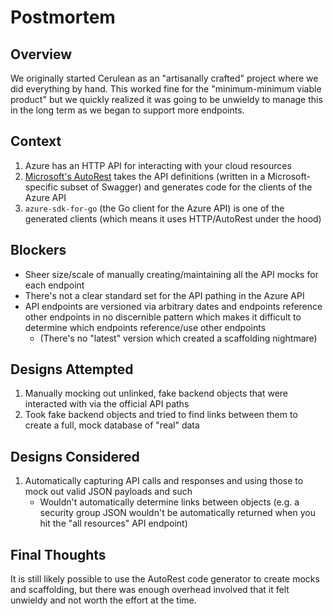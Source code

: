 # Postmortem

## Overview

We originally started Cerulean as an "artisanally crafted" project where we did everything by hand. This worked fine for the "minimum-minimum viable product" but we quickly realized it was going to be unwieldy to manage this in the long term as we began to support more endpoints.

## Context

1. Azure has an HTTP API for interacting with your cloud resources
1. [Microsoft's AutoRest](https://github.com/Azure/autorest) takes the API definitions (written in a Microsoft-specific subset of Swagger) and generates code for the clients of the Azure API
1. `azure-sdk-for-go` (the Go client for the Azure API) is one of the generated clients (which means it uses HTTP/AutoRest under the hood)

## Blockers

- Sheer size/scale of manually creating/maintaining all the API mocks for each endpoint
- There's not a clear standard set for the API pathing in the Azure API
- API endpoints are versioned via arbitrary dates and endpoints reference other endpoints in no discernible pattern which makes it difficult to determine which endpoints reference/use other endpoints
    - (There's no "latest" version which created a scaffolding nightmare)

## Designs Attempted

1. Manually mocking out unlinked, fake backend objects that were interacted with via the official API paths
1. Took fake backend objects and tried to find links between them to create a full, mock database of "real" data

## Designs Considered

1. Automatically capturing API calls and responses and using those to mock out valid JSON payloads and such
    - Wouldn't automatically determine links between objects (e.g. a security group JSON wouldn't be automatically returned when you hit the "all resources" API endpoint)

## Final Thoughts

It is still likely possible to use the AutoRest code generator to create mocks and scaffolding, but there was enough overhead involved that it felt unwieldy and not worth the effort at the time.
